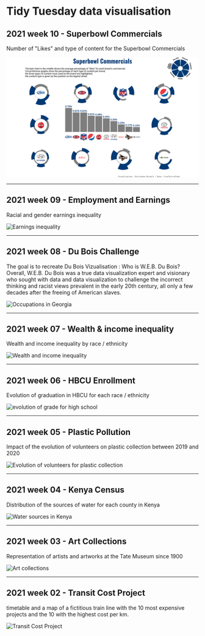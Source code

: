 # Tidy Tuesday data visualisation

## 2021 week 10 - Superbowl Commercials

Number of "Likes" and type of content for the Superbowl Commercials

![Earnings inequality](/2021/2021-10-Superbowl-commercials/superbowl_commercials.png)

----

## 2021 week 09 - Employment and Earnings

Racial and gender earnings inequality

![Earnings inequality](/2021/2021-09-Employment-earnings/bls_earnings_single.png)

----

## 2021 week 08 - Du Bois Challenge

The goal is to recreate Du Bois Vizualisation :
Who is W.E.B. Du Bois?
Overall, W.E.B. Du Bois was a true data visualization expert and visionary who sought with data and data visualization to challenge the incorrect thinking and racist views prevalent in the early 20th century, all only a few decades after the freeing of American slaves.

![Occupations in Georgia](/2021/2021-08-Dubois-challenge/dubois_challenge_03.png)

----

## 2021 week 07 - Wealth & income inequality

Wealth and income inequality by race / ethnicity

![Wealth and income inequality](/2021/2021-07-wealth-inequality/wealth_inequality.png)

----

## 2021 week 06 - HBCU Enrollment

Evolution of graduation in HBCU for each race / ethnicity

![evolution of grade for high school](/2021/2021-06-hbcu-enrollment/hcbu_graduation_highschool.png)

----

## 2021 week 05 - Plastic Pollution

Impact of the evolution of volunteers on plastic collection between 2019 and 2020

![Evolution of volunteers for plastic collection](/2021/2021-05-plastic-pollution/plastic_pollution.png)

----

## 2021 week 04 - Kenya Census

Distribution of the sources of water for each county in Kenya

![Water sources in Kenya](/2021/2021-04-Kenya-census/kenya_census.png)

----

## 2021 week 03 - Art Collections

Representation of artists and artworks at the Tate Museum since 1900

![Art collections](/2021/2021-03-art-collections/art_collections.png)

----
## 2021 week 02 - Transit Cost Project

timetable and a map of a fictitious train line with the 10 most expensive projects and the 10 with the highest cost per km.

![Transit Cost Project](/2021/2021-02-transit-cost/transit_cost.png)

